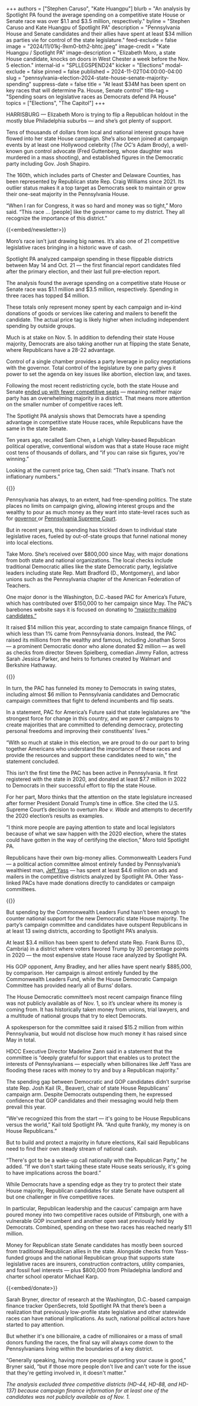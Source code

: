 +++
authors = ["Stephen Caruso", "Kate Huangpu"]
blurb = "An analysis by Spotlight PA found the average spending on a competitive state House or Senate race was over $1.1 and $3.5 million, respectively."
byline = "Stephen Caruso and Kate Huangpu of Spotlight PA"
description = "Pennsylvania House and Senate candidates and their allies have spent at least $34 million as parties vie for control of the state legislature."
feed-exclude = false
image = "2024/11/01kj-9xm0-bth2-bhtc.jpeg"
image-credit = "Kate Huangpu / Spotlight PA"
image-description = "Elizabeth Moro, a state House candidate, knocks on doors in West Chester a week before the Nov. 5 election."
internal-id = "SPLLEGSPEND24"
kicker = "Elections"
modal-exclude = false
pinned = false
published = 2024-11-02T04:00:00-04:00
slug = "pennsylvania-election-2024-state-house-senate-majority-spending"
suppress-date = false
title = "At least $34M has been spent on key races that will determine Pa. House, Senate control"
title-tag = "Spending soars on legislative races as Democrats defend PA House"
topics = ["Elections", "The Capitol"]
+++

HARRISBURG — Elizabeth Moro is trying to flip a Republican holdout in the mostly blue Philadelphia suburbs — and she’s got plenty of support.

Tens of thousands of dollars from local and national interest groups have flowed into her state House campaign. She’s also been joined at campaign events by at least one Hollywood celebrity (<em>The OC’s</em> Adam Brody), a well-known gun control advocate (Fred Guttenberg, whose daughter was murdered in a mass shooting), and established figures in the Democratic party including Gov. Josh Shapiro.

The 160th, which includes parts of Chester and Delaware Counties, has been represented by Republican state Rep. Craig Williams since 2021. Its outlier status makes it a top target as Democrats seek to maintain or grow their one-seat majority in the Pennsylvania House.

“When I ran for Congress, it was so hard and money was so tight,” Moro said. “This race … \[people\] like the governor came to my district. They all recognize the importance of this district.”

{{<embed/newsletter>}}

Moro’s race isn’t just drawing big names. It’s also one of 21 competitive legislative races bringing in a historic wave of cash.

Spotlight PA analyzed campaign spending in these flippable districts between May 14 and Oct. 21 — the first financial report candidates filed after the primary election, and their last full pre-election report.

The analysis found the average spending on a competitive state House or Senate race was $1.1 million and $3.5 million, respectively. Spending in three races has topped $4 million.

These totals only represent money spent by each campaign and in-kind donations of goods or services like catering and mailers to benefit the candidate. The actual price tag is likely higher when including independent spending by outside groups.

Much is at stake on Nov. 5. In addition to defending their state House majority, Democrats are also taking another run at flipping the state Senate, where Republicans have a 28-22 advantage.

Control of a single chamber provides a party leverage in policy negotiations with the governor. Total control of the legislature by one party gives it power to set the agenda on key issues like abortion, election law, and taxes.

Following the most recent redistricting cycle, both the state House and Senate <a href="https://www.spotlightpa.org/news/2022/10/pa-election-2022-redistricting-maps-legislative-races/">ended up with fewer competitive seats</a> — meaning neither major party has an overwhelming majority in a district. That means more attention on the smaller number of competitive races left.

The Spotlight PA analysis shows that Democrats have a spending advantage in competitive state House races, while Republicans have the same in the state Senate.

Ten years ago, recalled Sam Chen, a Lehigh Valley-based Republican political operative, conventional wisdom was that a state House race might cost tens of thousands of dollars, and “if you can raise six figures, you&#39;re winning.”

Looking at the current price tag, Chen said: “That’s insane. That’s not inflationary numbers.”

{{<flourish src="visualisation/20095052" >}}

Pennsylvania has always, to an extent, had free-spending politics. The state places no limits on campaign giving, allowing interest groups and the wealthy to pour as much money as they want into state-level races such as for <a href="https://www.spotlightpa.org/news/2022/09/pa-election-2022-shapiro-mastriano-governor-race-donors-spending/">governor </a>or <a href="https://www.spotlightpa.org/news/2023/11/pennsylvania-election-results-abortion-supreme-court-spending/">Pennsylvania Supreme Court</a>.

But in recent years, this spending has trickled down to individual state legislative races, fueled by out-of-state groups that funnel national money into local elections.

Take Moro. She’s received over $800,000 since May, with major donations from both state and national organizations. The local checks include traditional Democratic allies like the state Democratic party, legislative leaders including state Rep. Matt Bradford (D., Montgomery), and labor unions such as the Pennsylvania chapter of the American Federation of Teachers.

One major donor is the Washington, D.C.-based PAC for America’s Future, which has contributed over $150,000 to her campaign since May. The PAC’s barebones website says it is focused on donating to <a href="https://thepacforamericasfuture.org/">“majority-making candidates.” </a>

It raised $14 million this year, according to state campaign finance filings, of which less than 1% came from Pennsylvania donors. Instead, the PAC raised its millions from the wealthy and famous, including Jonathan Soros — a prominent Democratic donor who alone donated $2 million — as well as checks from director Steven Spielberg, comedian Jimmy Fallon, actress Sarah Jessica Parker, and heirs to fortunes created by Walmart and Berkshire Hathaway.

{{<dewey-assistant>}}

In turn, the PAC has funneled its money to Democrats in swing states, including almost $6 million to Pennsylvania candidates and Democratic campaign committees that fight to defend incumbents and flip seats.

In a statement, PAC for America’s Future said that state legislatures are “the strongest force for change in this country, and we power campaigns to create majorities that are committed to defending democracy, protecting personal freedoms and improving their constituents’ lives.”

“With so much at stake in this election, we are proud to do our part to bring together Americans who understand the importance of these races and provide the resources and support these candidates need to win,” the statement concluded.

This isn’t the first time the PAC has been active in Pennsylvania. It first registered with the state in 2020, and donated at least $7.7 million in 2022 to Democrats in their successful effort to flip the state House.

For her part, Moro thinks that the attention on the state legislature increased after former President Donald Trump’s time in office. She cited the U.S. Supreme Court’s decision to overturn <em>Roe v. Wade</em> and attempts to decertify the 2020 election’s results as examples.

“I think more people are paying attention to state and local legislators because of what we saw happen with the 2020 election, where the states could have gotten in the way of certifying the election,” Moro told Spotlight PA.<strong><em></em></strong>

Republicans have their own big-money allies. Commonwealth Leaders Fund — a political action committee almost entirely funded by Pennsylvania’s wealthiest man, <a href="https://www.spotlightpa.org/news/2022/05/pa-primary-2022-billionaire-donations-jeff-yass/">Jeff Yass</a> — has spent at least $4.6 million on ads and mailers in the competitive districts analyzed by Spotlight PA. Other Yass-linked PACs have made donations directly to candidates or campaign committees.

{{<flourish src="visualisation/20095814" >}}

But spending by the Commonwealth Leaders Fund hasn’t been enough to counter national support for the new Democratic state House majority. The party’s campaign committee and candidates have outspent Republicans in at least 13 swing districts, according to Spotlight PA’s analysis.

At least $3.4 million has been spent to defend state Rep. Frank Burns (D., Cambria) in a district where voters favored Trump by 30 percentage points in 2020 — the most expensive state House race analyzed by Spotlight PA.

His GOP opponent, Amy Bradley, and her allies have spent nearly $885,000, by comparison. Her campaign is almost entirely funded by the Commonwealth Leaders Fund, while the House Democratic Campaign Committee has provided nearly all of Burns’ dollars.

The House Democratic committee’s most recent campaign finance filing was not publicly available as of Nov. 1, so it’s unclear where its money is coming from. It has historically taken money from unions, trial lawyers, and a multitude of national groups that try to elect Democrats.

A spokesperson for the committee said it raised $15.2 million from within Pennsylvania, but would not disclose how much money it has raised since May in total.

HDCC Executive Director Madeline Zann said in a statement that the committee is “deeply grateful for support that enables us to protect the interests of Pennsylvanians — especially when billionaires like Jeff Yass are flooding these races with money to try and buy a Republican majority.”

The spending gap between Democratic and GOP candidates didn’t surprise state Rep. Josh Kail (R., Beaver), chair of state House Republicans’ campaign arm. Despite Democrats outspending them, he expressed confidence that GOP candidates and their messaging would help them prevail this year.

“We&#39;ve recognized this from the start — it&#39;s going to be House Republicans versus the world,” Kail told Spotlight PA. “And quite frankly, my money is on House Republicans.”

But to build and protect a majority in future elections, Kail said Republicans need to find their own steady stream of national cash.

“There&#39;s got to be a wake-up call nationally with the Republican Party,” he added. “If we don&#39;t start taking these state House seats seriously, it&#39;s going to have implications across the board.”

While Democrats have a spending edge as they try to protect their state House majority, Republican candidates for state Senate have outspent all but one challenger in five competitive races.

In particular, Republican leadership and the caucus’ campaign arm have poured money into two competitive races outside of Pittsburgh, one with a vulnerable GOP incumbent and another open seat previously held by Democrats. Combined, spending on these two races has reached nearly $11 million.

Money for Republican state Senate candidates has mostly been sourced from traditional Republican allies in the state. Alongside checks from Yass-funded groups and the national Republican group that supports state legislative races are insurers, construction contractors, utility companies, and fossil fuel interests — plus $800,000 from Philadelphia landlord and charter school operator Michael Karp.

{{<embed/donate>}}

Sarah Bryner, director of research at the Washington, D.C.-based campaign finance tracker OpenSecrets, told Spotlight PA that there’s been a realization that previously low-profile state legislative and other statewide races can have national implications. As such, national political actors have started to pay attention.

But whether it&#39;s one billionaire, a cadre of millionaires or a mass of small donors funding the races, the final say will always come down to the Pennsylvanians living within the boundaries of a key district.

“Generally speaking, having more people supporting your cause is good,” Bryner said, “but if those more people don&#39;t live and can&#39;t vote for the issue that they&#39;re getting involved in, it doesn&#39;t matter.”

<em>The analysis excluded three competitive districts (HD-44, HD-88, and HD-137) because campaign finance information for at least one of the candidates was not publicly available as of Nov. 1.</em>

